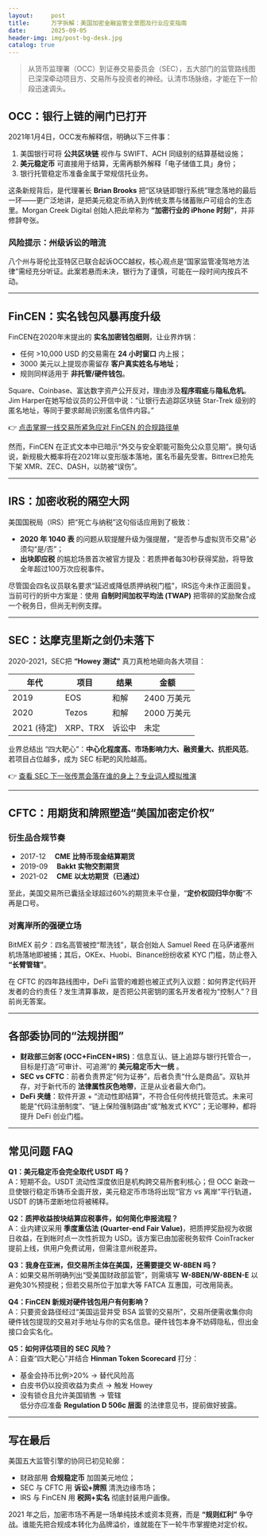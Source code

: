 ```yaml
---
layout:     post
title:      万字拆解：美国加密金融监管全景图及行业应变指南
date:       2025-09-05
header-img: img/post-bg-desk.jpg
catalog: true
---
```


> 从货币监理署（OCC）到证券交易委员会（SEC），五大部门的监管路线图已深深牵动项目方、交易所与投资者的神经。认清市场脉络，才能在下一阶段迅速调头。

## OCC：银行上链的闸门已打开  

2021年1月4日，OCC发布解释信，明确以下三件事：  
1. 美国银行可将 **公共区块链** 视作与 SWIFT、ACH 同级别的结算基础设施；  
2. **美元稳定币** 可直接用于结算，无需再额外解释「电子储值工具」身份；  
3. 银行托管稳定币准备金属于常规信托业务。  

这条新规背后，是代理署长 **Brian Brooks** 把“区块链即银行系统”理念落地的最后一环——更广泛地讲，是把美元稳定币纳入到传统支票与储蓄账户可组合的生态里。Morgan Creek Digital 创始人把此举称为 **“加密行业的 iPhone 时刻”**，并非修辞夸张。

### 风险提示：州级诉讼的暗流  
八个州与哥伦比亚特区已联合起诉OCC越权，核心观点是“国家监管凌驾地方法律”需经充分听证。此案若悬而未决，银行为了谨慎，可能在一段时间内按兵不动。

---

## FinCEN：实名钱包风暴再度升级  

FinCEN在2020年末提出的 **实名加密钱包细则**，让业界炸锅：  

- 任何 >10,000 USD 的交易需在 **24 小时窗口** 内上报；  
- 3000 美元以上提现亦需留存 **客户真实姓名与地址**；  
- 规则同样适用于 **非托管/硬件钱包**。  

Square、Coinbase、富达数字资产公开反对，理由涉及**程序瑕疵**与**隐私危机**。Jim Harper在她写给议员的公开信中说：“让银行去追踪区块链 Star-Trek 级别的匿名地址，等同于要求邮局识别匿名信件内容。”  

👉 [点击掌握一线交易所紧急应对 FinCEN 的合规路径单](https://okxdog.com/)  

然而，FinCEN 在正式文本中已暗示“外交与安全职能可豁免公众意见期”。换句话说，新规极大概率将在2021年以变形版本落地，匿名币最先受害。Bittrex已抢先下架 XMR、ZEC、DASH，以防被“误伤”。  

---

## IRS：加密收税的隔空大网  

美国国税局（IRS）把“死亡与纳税”这句俗话应用到了极致：  
- **2020 年 1040 表** 的问题从软提醒升级为强提醒，“是否参与虚拟货币交易”必须勾“是/否”；  
- **出块即应税** 的尴尬场景首次被官方提及：若质押者每30秒获得奖励，将导致全年超过100万次应税事件。  

尽管国会四名议员联名要求“延迟或降低质押纳税门槛”，IRS迄今未作正面回复。当前可行的折中方案是：使用 **自制时间加权平均法 (TWAP)** 把零碎的奖励聚合成一个税务日，但尚无判例支撑。

---

## SEC：达摩克里斯之剑仍未落下  

2020-2021，SEC把 **“Howey 测试”** 真刀真枪地砸向各大项目：  

| 年代 | 项目 | 结果 | 金额 |
|---|---|---|---|
| 2019 | EOS | 和解 | 2400 万美元 |
| 2020 | Tezos | 和解 | 2000 万美元 |
| 2021 (待定) | XRP、TRX | 诉讼中 | 未定 |

业界总结出 “四大靶心”：**中心化程度高、市场影响力大、融资量大、抗拒风范**。若项目占位越多，成为 SEC 标靶的风险越高。  

👉 [查看 SEC 下一张传票会落在谁的身上？专业词人模拟推演](https://okxdog.com/)  

---

## CFTC：用期货和牌照塑造“美国加密定价权”  

### 衍生品合规节奏  
- 2017-12 　**CME 比特币现金结算期货**  
- 2019-09 　**Bakkt 实物交割期货**  
- 2021-02 　**CME 以太坊期货（已通过）**  

至此，美国交易所已囊括全球超过60%的期货未平仓量，“**定价权回归华尔街**”不再是口号。  

### 对离岸所的强硬立场  
BitMEX 前夕：四名高管被控“帮洗钱”，联合创始人 Samuel Reed 在马萨诸塞州机场落地即被捕；其后，OKEx、Huobi、Binance纷纷收紧 KYC 门槛，防止卷入 **“长臂管辖”**。  

在 CFTC 的四年路线图中，DeFi 监管的难题也被正式列入议题：如何界定代码开发者的合约责任？发生清算事故，是否把公共密钥的匿名开发者视为“控制人”？目前尚无答案。  

---

## 各部委协同的“法规拼图”  

- **财政部三剑客 (OCC+FinCEN+IRS)**：信息互认、链上追踪与银行托管合一，目标是打造“可审计、可追溯”的 **美元稳定币大一统** 。  
- **SEC vs CFTC**：前者负责界定“何为证券”，后者负责“什么是商品”。双轨并存，对于新代币的 **法律属性灰色地带**，正是从业者最大命门。  
- **DeFi 夹缝**：软件开源 + “流动性即结算”，不符合任何传统托管范式。未来可能是“代码注册制度”、“链上保险强制路由”或“触发式 KYC”；无论哪种，都将提升 DeFi 创业门槛。  

---

## 常见问题 FAQ

**Q1：美元稳定币会完全取代 USDT 吗？**  
A：短期不会。USDT 流动性深度依旧是机构跨交易所套利核心；但 OCC 新政一旦使银行稳定币铸币全面开放，美元稳定币市场将出现“官方 vs 离岸”平行轨道，USDT 的铸币垄断地位将被稀释。

**Q2：质押收益按块结算应税事件，如何简化申报流程？**  
A：业内建议采用 **季度重估法 (Quarter-end Fair Value)**，把质押奖励视为收据日收益，在到帐时点一次性折现为 USD。该方案已由加密税务软件 CoinTracker 提前上线，供用户免费试用，但需注意州税差异。

**Q3：我身在亚洲，但交易所主体在美国，还需要提交 W-8BEN 吗？**  
A：如果交易所明确列出“受美国财政部监管”，则需填写 **W-8BEN/W-8BEN-E** 以避免30%预提税；但若交易所位于加拿大等 FATCA 互惠国，可改用简表。

**Q4：FinCEN 新规对硬件钱包用户有何影响？**  
A：只要资金路径经过“美国运营并受 BSA 监管的交易所”，交易所便需收集你向硬件钱包提现的交易对手地址与你的实名信息。硬件钱包本身不妨碍隐私，但出金接口会实名化。

**Q5：如何评估项目的 SEC 风险？**  
A：自查“四大靶心”并结合 **Hinman Token Scorecard** 打分：  
- 基金会持币比例>20% → 替代风险高  
- 白皮书仍以投资收益为卖点 → 触发 Howey  
- 没有锁仓且允许美国销售 → 管辖  
低分亦应准备 **Regulation D 506c 层面** 的法律意见书，提前做好披露。

---

## 写在最后  

美国五大监管引擎的协同已初见轮廓：  
- 财政部用 **合规稳定币** 加固美元地位；  
- SEC 与 CFTC 用 **诉讼+牌照** 清洗边缘市场；  
- IRS 与 FinCEN 用 **税网+实名** 彻底封装用户画像。  

2021 年之后，加密市场不再是一场单纯技术或资本竞赛，而是 **“规则红利”** 争夺战。谁能先把合规成本转化为品牌溢价，谁就能在下一轮牛市掌握绝对定价权。